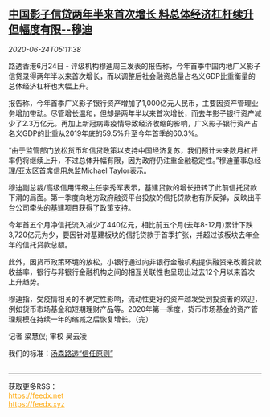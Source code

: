<!--1592976203000-->
[中国影子信贷两年半来首次增长 料总体经济杠杆续升但幅度有限--穆迪](https://cn.reuters.com/article/china-shadow-loan-moodys-0624-idCNKBS23V0LP)
------

<div><i>2020-06-24T05:11:38</i></div><div class="StandardArticleBody_body"><p>路透香港6月24日 - 评级机构穆迪周三发表的报告称，今年首季中国内地广义影子信贷录得两年半以来首次增长，而以调整后社会融资总量占名义GDP比重衡量的总体经济杠杆也大幅上升。 </p><p>报告称，今年首季广义影子银行资产增加了1,000亿元人民币，主要因资产管理业务增加带动。尽管增长温和，但却是两年半以来首次增长，而去年影子银行资产减少了2.3万亿元。再加上新冠病毒疫情导致经济收缩的影响，广义影子银行资产占名义GDP的比重从2019年底的59.5%升至今年首季的60.3%。 </p><p>“由于监管部门放松货币和信贷政策以支持中国经济复苏，我们预计未来数月杠杆率仍将继续上升，不过总体升幅有限，因为政府仍注重金融稳定性。”穆迪董事总经理/亚太区首席信用总监Michael Taylor表示。 </p><p>穆迪副总裁/高级信用评级主任李秀军表示，基建贷款的增长扭转了此前信托贷款下滑的局面。第一季度向地方政府融资平台投放的信托贷款也有所反弹，反映出平台公司牵头的基建项目获得了政策支持。 </p><p>今年首五个月净信托流入减少了440亿元，相比前五个月(去年8-12月)累计下跌3,720亿元为少，要因针对基建板块的信托贷款于首季扩张，并超过该板块去年全年的信托贷款总额。 </p><p>此外，因货币政策环境的放松，小银行通过向非银行金融机构提供融资来改善贷款收益率，银行与非银行金融机构之间的相互关联性也呈现出过去12个月以来首次上升趋势。 </p><p>穆迪指，受疫情相关的不确定性影响，流动性更好的资产越发受到投资者的欢迎，例如货币市场基金和短期理财产品等。2020年第一季度，货币市场基金的资产管理规模在持续一年的缩减之后恢复增长。（完）  </p><div class="Attribution_container"><div class="Attribution_attribution"><p class="Attribution_content">记者 梁慧仪; 审校 吴云凌 </p></div></div><div class="StandardArticleBody_trustBadgeContainer"><span class="StandardArticleBody_trustBadgeTitle">我们的标准：</span><span class="trustBadgeUrl"><a href="https://www.thomsonreuters.cn/content/dam/openweb/documents/pdf/china/brochures/about-us-1.pdf">汤森路透“信任原则”</a></span></div></div><br><hr><div>获取更多RSS：<br><a href="https://feedx.net" style="color:orange" target="_blank">https://feedx.net</a> <br><a href="https://feedx.xyz" style="color:orange" target="_blank">https://feedx.xyz</a><br></div>
